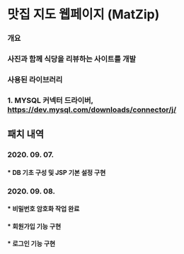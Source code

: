 ﻿# 맛집 지도 웹페이지 (MatZip)
### 개요
### 사진과 함께 식당을 리뷰하는 사이트를 개발
 
### 사용된 라이브러리
### 1. MYSQL 커넥터 드라이버, https://dev.mysql.com/downloads/connector/j/
 
 
## 패치 내역
### 2020. 09. 07.
#### * DB 기초 구성 및 JSP 기본 설정 구현

### 2020. 09. 08.
#### * 비밀번호 암호화 작업 완료
#### * 회원가입 기능 구현
#### * 로그인 기능 구현